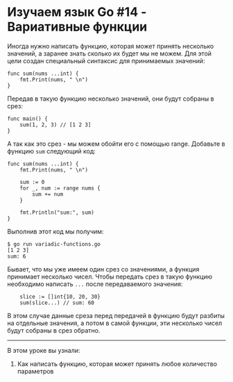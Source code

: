 
# Изучаем язык Go #14 - Вариативные функции

Иногда нужно написать функцию, которая может принять несколько значений, а заранее знать сколько их будет мы не можем. 
Для этой цели создан специальный синтаксис для принимаемых значений:

```
func sum(nums ...int) {
    fmt.Print(nums, " \n")
}
```

Передав в такую функцию несколько значений, они будут собраны в срез:

```
func main() {
    sum(1, 2, 3) // [1 2 3]
}
```

А так как это срез - мы можем обойти его с помощью range. Добавьте в функцию `sum` следующий код:

```
func sum(nums ...int) {
    fmt.Print(nums, " \n")

    sum := 0
    for _, num := range nums {
        sum += num
    }

    fmt.Println("sum:", sum)
}
```

Выполнив этот код мы получим:

```
$ go run variadic-functions.go 
[1 2 3] 
sum: 6
```

Бывает, что мы уже имеем один срез со значениями, а функция принимает несколько чисел. Чтобы передать срез в такую 
функцию необходимо написать `...` после передаваемого значения:

```
    slice := []int{10, 20, 30}
    sum(slice...) // sum: 60
```

В этом случае данные среза перед передачей в функцию будут разбиты на отдельные значения, а потом в самой функции, эти 
несколько чисел будут собраны в срез обратно.
____

В этом уроке вы узнали:

1. Как написать функцию, которая может принять любое количество параметров
